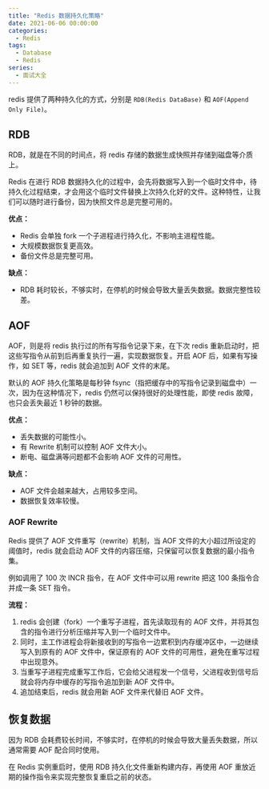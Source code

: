 ```yaml
---
title: "Redis 数据持久化策略"
date: 2021-06-06 00:00:00
categories:
  - Redis
tags:
  - Database
  - Redis
series:		
  - 面试大全
---
```


redis 提供了两种持久化的方式，分别是 `RDB(Redis DataBase)` 和 `AOF(Append Only File)`。

<!--more-->

## RDB

RDB，就是在不同的时间点，将 redis 存储的数据生成快照并存储到磁盘等介质上。

Redis 在进行 RDB 数据持久化的过程中，会先将数据写入到一个临时文件中，待持久化过程结束，才会用这个临时文件替换上次持久化好的文件。这种特性，让我们可以随时进行备份，因为快照文件总是完整可用的。

**优点：**

- Redis 会单独 fork 一个子进程进行持久化，不影响主进程性能。
- 大规模数据恢复更高效。
- 备份文件总是完整可用。

**缺点：**

- RDB 耗时较长，不够实时，在停机的时候会导致大量丢失数据。数据完整性较差。

## AOF

AOF，则是将 redis 执行过的所有写指令记录下来，在下次 redis 重新启动时，把这些写指令从前到后再重复执行一遍，实现数据恢复。开启 AOF 后，如果有写操作，如 SET 等，redis 就会追加到 AOF 文件的末尾。

默认的 AOF 持久化策略是每秒钟 fsync（指把缓存中的写指令记录到磁盘中）一次，因为在这种情况下，redis 仍然可以保持很好的处理性能，即使 redis 故障，也只会丢失最近 1 秒钟的数据。

**优点：**

- 丢失数据的可能性小。
- 有 Rewrite 机制可以控制 AOF 文件大小。
- 断电、磁盘满等问题都不会影响 AOF 文件的可用性。

**缺点：**

- AOF 文件会越来越大，占用较多空间。
- 数据恢复效率较慢。

### AOF Rewrite

Redis 提供了 AOF 文件重写（rewrite）机制，当 AOF 文件的大小超过所设定的阈值时，redis 就会启动 AOF 文件的内容压缩，只保留可以恢复数据的最小指令集。

例如调用了 100 次 INCR 指令，在 AOF 文件中可以用 rewrite 把这 100 条指令合并成一条 SET 指令。

**流程：**

1. redis 会创建（fork）一个重写子进程，首先读取现有的 AOF 文件，并将其包含的指令进行分析压缩并写入到一个临时文件中。
2. 同时，主工作进程会将新接收到的写指令一边累积到内存缓冲区中，一边继续写入到原有的 AOF 文件中，保证原有的 AOF 文件的可用性，避免在重写过程中出现意外。
3. 当重写子进程完成重写工作后，它会给父进程发一个信号，父进程收到信号后就会将内存中缓存的写指令追加到新 AOF 文件中。
4. 追加结束后，redis 就会用新 AOF 文件来代替旧 AOF 文件。

## 恢复数据

因为 RDB 会耗费较长时间，不够实时，在停机的时候会导致大量丢失数据，所以通常需要 AOF 配合同时使用。

在 Redis 实例重启时，使用 RDB 持久化文件重新构建内存，再使用 AOF 重放近期的操作指令来实现完整恢复重启之前的状态。